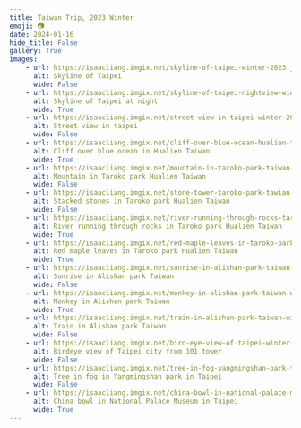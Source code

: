 ```yaml
---
title: Taiwan Trip, 2023 Winter
emoji: 📷
date: 2024-01-16
hide_title: False
gallery: True
images:
    - url: https://isaacliang.imgix.net/skyline-of-taipei-winter-2023.jpeg?ch=Width%2CDPR&w=800&dpr=1&fit=max&auto=format&fm=png&q=100&s=2f4ba1580d5ed83dbc40d131694b971a
      alt: Skyline of Taipei
      wide: False
    - url: https://isaacliang.imgix.net/skyline-of-taipei-nightview-winter-2023.jpeg?ch=Width%2CDPR&w=1200&dpr=1&fit=max&auto=format&fm=png&q=100&s=44d6c2ab343d887fe1b7e0b552b8ad99
      alt: Skyline of Taipei at night
      wide: True
    - url: https://isaacliang.imgix.net/street-view-in-taipei-winter-2023.jpeg?ch=Width%2CDPR&w=800&dpr=1&fit=max&auto=format&fm=png&q=100&s=c9efb4b3a51d949fc9c1e6b00f74f5e3
      alt: Street view in taipei
      wide: False
    - url: https://isaacliang.imgix.net/cliff-over-blue-ocean-hualien-taiwan-winter-2023.jpeg?ch=Width%2CDPR&w=1200&dpr=1&fit=max&auto=format&fm=png&q=100&s=501f9f181b44da2df9b9bc1427a80f27
      alt: Cliff over blue ocean in Hualien Taiwan
      wide: True
    - url: https://isaacliang.imgix.net/mountain-in-taroko-park-taiwan-winter-2023.jpeg?ch=Width%2CDPR&w=800&dpr=1&fit=max&auto=format&fm=png&q=100&s=a894f376404222aeb44c4a9fff0b2eb3
      alt: Mountain in Taroko park Hualien Taiwan
      wide: False
    - url: https://isaacliang.imgix.net/stone-tower-taroko-park-tawian-winter-2023.jpeg?ch=Width%2CDPR&w=800&dpr=1&fit=max&auto=format&fm=png&q=100&s=37eeb70d28289bcad8cb74cf0cb95ac7
      alt: Stacked stones in Taroko park Hualien Taiwan
      wide: False
    - url: https://isaacliang.imgix.net/river-running-through-rocks-taroko-park-taiwan-winter-2023.jpeg?ch=Width%2CDPR&w=1200&dpr=1&fit=max&auto=format&fm=png&q=100&s=78984ce4dac57b4b4f201f5a252a216d
      alt: River running through rocks in Taroko park Hualien Taiwan
      wide: True
    - url: https://isaacliang.imgix.net/red-maple-leaves-in-taroko-park-taiwan-winter-2023.jpeg?ch=Width%2CDPR&w=1200&dpr=1&fit=max&auto=format&fm=png&q=100&s=347ad9ed27dc689ccbbeda5115375d90
      alt: Red maple leaves in Taroko park Hualien Taiwan
      wide: True
    - url: https://isaacliang.imgix.net/sunrise-in-alishan-park-taiwan-2023-winter.jpeg?ch=Width%2CDPR&w=800&dpr=1&fit=max&auto=format&fm=png&q=100&s=40ec33f429a565198ee0488f3dcaa3320
      alt: Sunrise in Alishan park Taiwan
      wide: False
    - url: https://isaacliang.imgix.net/monkey-in-alishan-park-taiwan-winter-2023.jpeg?ch=Width%2CDPR&w=1200&dpr=1&fit=max&auto=format&fm=png&q=100&s=d94c5c78c14c30c5500d5aca9c8b2124
      alt: Monkey in Alishan park Taiwan
      wide: True
    - url: https://isaacliang.imgix.net/train-in-alishan-park-taiwan-winter-2023.jpeg?ch=Width%2CDPR&w=800&dpr=1&fit=max&auto=format&fm=png&q=100&s=f84aef50c6dedefd2ebf4a4821f12462
      alt: Train in Alishan park Taiwan
      wide: False
    - url: https://isaacliang.imgix.net/bird-eye-view-of-taipei-winter-2023.jpeg?ch=Width%2CDPR&w=800&dpr=1&fit=max&auto=format&fm=png&q=100&s=e2d6319e5e5859fcb5fd29b04ee909d7
      alt: Birdeye view of Taipei city from 101 tower
      wide: False
    - url: https://isaacliang.imgix.net/tree-in-fog-yangmingshan-park-taipei-winter-2023.jpeg?ch=Width%2CDPR&w=800&dpr=1&fit=max&auto=format&fm=png&q=100&s=63e9b98c21baf6b8497700e65d10044f
      alt: Tree in fog in Yangmingshan park in Taipei
      wide: False
    - url: https://isaacliang.imgix.net/china-bowl-in-national-palace-museum-taipei-2023.jpeg?ch=Width%2CDPR&w=1200&dpr=1&fit=max&auto=format&fm=png&q=100&s=644168df38775de71bea447d2c7c268a
      alt: China bowl in National Palace Museum in Taipei
      wide: True
---
```

